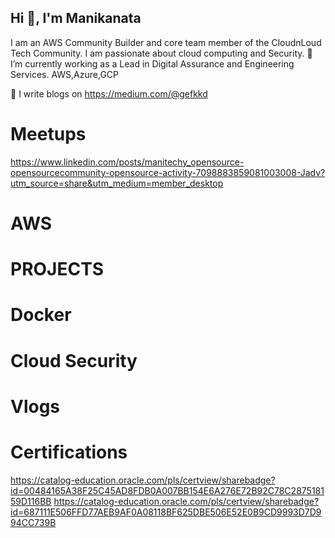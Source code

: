 ## Hi 👋, I'm Manikanata

I am an AWS Community Builder and core team member of the CloudnLoud Tech Community. I am passionate about cloud computing and Security.
🌱 I’m currently working as a Lead in Digital Assurance and Engineering Services. AWS,Azure,GCP

📝 I write blogs on https://medium.com/@gefkkd

# Meetups
https://www.linkedin.com/posts/manitechy_opensource-opensourcecommunity-opensource-activity-7098883859081003008-Jadv?utm_source=share&utm_medium=member_desktop
# AWS
# PROJECTS
# Docker
# Cloud Security
# Vlogs
# Certifications
https://catalog-education.oracle.com/pls/certview/sharebadge?id=00484165A38F25C45AD8FDB0A007BB154E6A276E72B92C78C287518159D116BB
https://catalog-education.oracle.com/pls/certview/sharebadge?id=687111E506FFD77AEB9AF0A08118BF625DBE506E52E0B9CD9993D7D994CC739B
